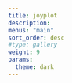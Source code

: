```yaml
---
title: joyplot
description:
menus: "main"
sort_order: desc
#type: gallery
weight: 9
params:
  theme: dark
---
```

